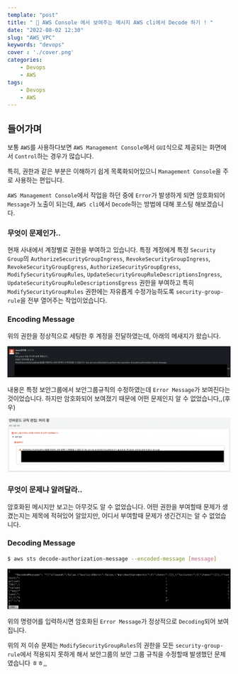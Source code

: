 ```yaml
---
template: "post"
title: " 🧵 AWS Console 에서 보여주는 메시지 AWS cli에서 Decode 하기 ! "
date: "2022-08-02 12:30"
slug: "AWS_VPC"
keywords: "devops"
cover : './cover.png'
categories: 
    - Devops
    - AWS
tags:
    - Devops
    - AWS
---
```



## 들어가며

보통 `AWS`를 사용하다보면 `AWS Management Console`에서 `GUI`식으로 제공되는 화면에서 `Control`하는 경우가 많습니다.

특히, 권한과 같은 부분은 이해하기 쉽게 목록화되어있으니 `Management Console`을 주로 사용하는 편입니다.

`AWS Management Console`에서 작업을 하던 중에 `Error`가 발생하게 되면 암호화되어 `Message`가 노출이 되는데, `AWS cli`에서 `Decode`하는 방법에 대해 포스팅 해보겠습니다.



### 무엇이 문제인가..

현재 사내에서 계정별로 권한을 부여하고 있습니다. 특정 계정에게 특정 `Security Group`의 `AuthorizeSecurityGroupIngress`, `RevokeSecurityGroupIngress`, `RevokeSecurityGroupEgress`, `AuthorizeSecurityGroupEgress`, `ModifySecurityGroupRules`, `UpdateSecurityGroupRuleDescriptionsIngress`, `UpdateSecurityGroupRuleDescriptionsEgress` 권한을 부여하고 특히 `ModifySecurityGroupRules` 권한에는 자유롭게 수정가능하도록 `security-group-rule`을 전부 열어주는 작업이었습니다.


### Encoding Message

위의 권한을 정상적으로 세팅한 후 계정을 전달하였는데, 아래의 메새지가 왔습니다.


![jason_message](./jason_error.png)


내용은 특정 보안그룹에서 보안그룹규칙의 수정하였는데 `Error Message`가 보여진다는 것이었습니다. 하지만 암호화되어 보여졌기 때문에 어떤 문제인지 알 수 없었습니다,,(후우)


![jason_message_error](./jason_error_message.png)


### 무엇이 문제냐 알려달라..

암호화된 메시지만 보고는 아무것도 알 수 없었습니다. 어떤 권한을 부여할때 문제가 생겼는지는 제목에 적혀있어 알았지만, 어디서 부여할때 문제가 생긴건지는 알 수 없었습니다.

### Decoding Message

```bash
$ aws sts decode-authorization-message --encoded-message [message]
```

![decodig_message](./decoding_message.png)




위의 명령어를 입력하시면 암호화된 `Error Message`가 정상적으로 `Decoding`되어 보여집니다.

위의 저 이슈 문제는 `ModifySecurityGroupRules`의 권한을 모든 `security-group-rule`에서 적용되지 못하게 해서 보안그룹의 보안 그룹 규칙을 수정할때 발생했던 문제였습니다 ㅎㅎ,,




